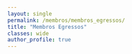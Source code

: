 ```yaml
---
layout: single
permalink: /membros/membros_egressos/
title: "Membros Egressos"
classes: wide
author_profile: true
---
```



